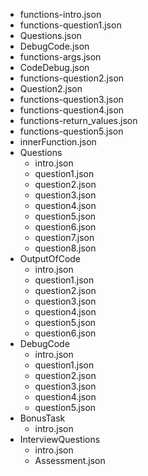 - functions-intro.json
- functions-question1.json
- Questions.json
- DebugCode.json
- functions-args.json
- CodeDebug.json
- functions-question2.json
- Question2.json
- functions-question3.json
- functions-question4.json
- functions-return_values.json
- functions-question5.json
- innerFunction.json
- Questions
    - intro.json
    - question1.json
    - question2.json
    - question3.json
    - question4.json
    - question5.json
    - question6.json
    - question7.json
    - question8.json
- OutputOfCode
    - intro.json
    - question1.json
    - question2.json
    - question3.json
    - question4.json
    - question5.json
    - question6.json
- DebugCode
    - intro.json
    - question1.json
    - question2.json
    - question3.json
    - question4.json
    - question5.json
- BonusTask
    - intro.json
- InterviewQuestions
    - intro.json
    - Assessment.json
